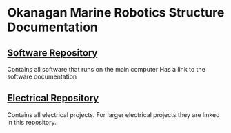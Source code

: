 # Okanagan Marine Robotics Structure Documentation

## [Software Repository](https://github.com/Okangan-Marine-Design/Cascade-AUV)
Contains all software that runs on the main computer
Has a link to the software documentation


## [Electrical Repository](https://github.com/Okangan-Marine-Design/Electrical)
Contains all electrical projects.
For larger electrical projects they are linked in this repository.
